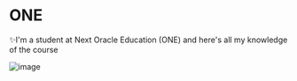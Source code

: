 # ONE
✨I'm a student at Next Oracle Education (ONE) and here's all my knowledge of the course

![image](https://github.com/user-attachments/assets/bbe43ae1-1f38-4800-b068-ce0061e26b64)
